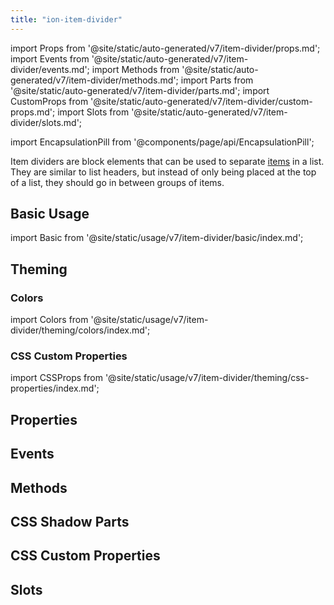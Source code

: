 ```yaml
---
title: "ion-item-divider"
---
```

import Props from '@site/static/auto-generated/v7/item-divider/props.md';
import Events from '@site/static/auto-generated/v7/item-divider/events.md';
import Methods from '@site/static/auto-generated/v7/item-divider/methods.md';
import Parts from '@site/static/auto-generated/v7/item-divider/parts.md';
import CustomProps from '@site/static/auto-generated/v7/item-divider/custom-props.md';
import Slots from '@site/static/auto-generated/v7/item-divider/slots.md';

<head>
  <title>Item Divider | List Item Divider Block Element for Ionic Apps</title>
  <meta name="description" content="Item Dividers are block elements that can be used to separate items in a list. They are similar to list headers, but instead, go in between groups of items." />
</head>

import EncapsulationPill from '@components/page/api/EncapsulationPill';

<EncapsulationPill type="shadow" />


Item dividers are block elements that can be used to separate [items](./item) in a list. They are similar to list headers, but instead of only being placed at the top of a list, they should go in between groups of items.


## Basic Usage

import Basic from '@site/static/usage/v7/item-divider/basic/index.md';

<Basic />


## Theming

### Colors

import Colors from '@site/static/usage/v7/item-divider/theming/colors/index.md';

<Colors />


### CSS Custom Properties

import CSSProps from '@site/static/usage/v7/item-divider/theming/css-properties/index.md';

<CSSProps />


## Properties
<Props />

## Events
<Events />

## Methods
<Methods />

## CSS Shadow Parts
<Parts />

## CSS Custom Properties
<CustomProps />

## Slots
<Slots />
